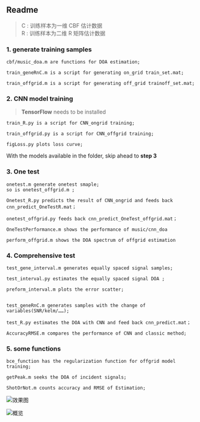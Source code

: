## Readme  

> C : 训练样本为一维 CBF 估计数据   
> R : 训练样本为二维 R 矩阵估计数据

### 1. generate training samples 

    cbf/music_doa.m are functions for DOA estimation;

    train_geneRnC.m is a script for generating on_grid train_set.mat;  

    train_offgrid.m is a script for generating off_grid trainoff_set.mat;


### 2. CNN model training
>**TensorFlow** needs to be installed

    train_R.py is a script for CNN_ongrid training;  

    train_offgrid.py is a script for CNN_offgrid training;

    figLoss.py plots loss curve;

With the models available in the folder, skip ahead to  **step 3**
    
    
### 3. One test

    onetest.m generate onetest smaple;
    so is onetest_offgrid.m ;

    Onetest_R.py predicts the result of CNN_ongrid and feeds back cnn_predict_OneTestR.mat；

    onetest_offgrid.py feeds back cnn_predict_OneTest_offgrid.mat；

    OneTestPerformance.m shows the performance of music/cnn_doa

    perform_offgrid.m shows the DOA spectrum of offgrid estimation


### 4. Comprehensive test

    test_gene_interval.m generates equally spaced signal samples;

    test_interval.py estimates the equally spaced signal DOA ;

    preform_interval.m plots the error scatter;


    test_geneRnC.m generates samples with the change of variables(SNR/kelm/……);
    
    test_R.py estimates the DOA with CNN and feed back cnn_predict.mat；

    AccuracyRMSE.m compares the performance of CNN and classic method;


### 5. some functions

    bce_function has the regularization function for offgrid model training;

    getPeak.m seeks the DOA of incident signals;
    
    ShotOrNot.m counts accuracy and RMSE of Estimation;

![效果图](https://raw.githubusercontent.com/wotwoker/Off-grid_signal_DOA_estimation_based_on_CNN/102f588718a48322ce39349fc41733ef9fac5d2c/pic_output/offgrid2%E4%BF%A1%E5%8F%B7%E5%AE%8C%E7%BE%8E.svg)

![概览](https://github.com/wotwoker/Off-grid_signal_DOA_estimation_based_on_CNN/blob/main/pic_output/CNN%E6%A6%82%E8%A7%88.png?raw=true)



